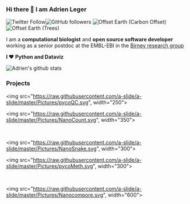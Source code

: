 ### Hi there 👋 I am Adrien Leger

![Twitter Follow](https://img.shields.io/twitter/follow/AdrienLeger2?label=Twitter&style=social)![GitHub followers](https://img.shields.io/github/followers/a-slide?label=Github&style=social)  ![Offset Earth (Carbon Offset)](https://img.shields.io/offset-earth/carbon/thebruneauleger?style=social) ![Offset Earth (Trees)](https://img.shields.io/offset-earth/trees/thebruneauleger?style=social)

I am a **computational biologist** and **open source software developer** working as a senior postdoc at the EMBL-EBI in the [Birney research group](https://www.ebi.ac.uk/research/birney) 

**I ❤️ Python and Dataviz**

![Adrien's github stats](https://github-readme-stats.vercel.app/api?username=a-slide&show_icons=true)

### Projects

<img src="https://raw.githubusercontent.com/a-slide/a-slide/master/Pictures/pycoQC.svg", width="250">

<img src="https://raw.githubusercontent.com/a-slide/a-slide/master/Pictures/NanoCount.svg", width="350">

</br>

<img src="https://raw.githubusercontent.com/a-slide/a-slide/master/Pictures/NanoSnake.svg", width="300">

<img src="https://raw.githubusercontent.com/a-slide/a-slide/master/Pictures/pycoMeth.svg", width="300">

</br>

<img src="https://raw.githubusercontent.com/a-slide/a-slide/master/Pictures/Nanocompore.svg", width="600">


